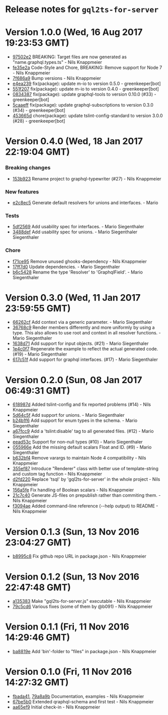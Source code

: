 # Release notes for `gql2ts-for-server`

<a name="current-release"></a>
# Version 1.0.0 (Wed, 16 Aug 2017 19:23:53 GMT)

* [97502e2](https://github.com/nknapp/graphql-typewriter/commit/97502e2) BREAKING: Target files are now generated as "name.graphql.types.ts" - Nils Knappmeier
* [fe35e2a](https://github.com/nknapp/graphql-typewriter/commit/fe35e2a) Code-Style and Chore, BREAKING: Remove support for Node 7 - Nils Knappmeier
* [7f686a9](https://github.com/nknapp/graphql-typewriter/commit/7f686a9) Bump versions - Nils Knappmeier
* [e4ea239](https://github.com/nknapp/graphql-typewriter/commit/e4ea239) fix(package): update m-io to version 0.5.0 - greenkeeper[bot]
* [551f207](https://github.com/nknapp/graphql-typewriter/commit/551f207) fix(package): update m-io to version 0.4.0 - greenkeeper[bot]
* [0834387](https://github.com/nknapp/graphql-typewriter/commit/0834387) fix(package): update graphql-tools to version 0.10.0 (#33) - greenkeeper[bot]
* [5caaeff](https://github.com/nknapp/graphql-typewriter/commit/5caaeff) fix(package): update graphql-subscriptions to version 0.3.0 (#34) - greenkeeper[bot]
* [453665d](https://github.com/nknapp/graphql-typewriter/commit/453665d) chore(package): update tslint-config-standard to version 3.0.0 (#28) - greenkeeper[bot]

# Version 0.4.0 (Wed, 18 Jan 2017 22:19:04 GMT)


### Breaking changes

* [153b923](https://github.com/nknapp/graphql-typewriter/commit/153b923) Rename project to graphql-typewriter (#27) - Nils Knappmeier

### New features

* [e2c8ec5](https://github.com/nknapp/graphql-typewriter/commit/e2c8ec5) Generate default resolvers for unions and interfaces. - Mario 

### Tests 

* [5df2569](https://github.com/nknapp/graphql-typewriter/commit/5df2569) Add usability spec for interfaces. - Mario Siegenthaler
* [3488def](https://github.com/nknapp/graphql-typewriter/commit/3488def) Add usability spec for unions. - Mario Siegenthaler
Siegenthaler

### Chore

* [f71ce95](https://github.com/nknapp/graphql-typewriter/commit/f71ce95) Remove unused ghooks-dependency - Nils Knappmeier
* [17ff7d0](https://github.com/nknapp/graphql-typewriter/commit/17ff7d0) Update dependencies. - Mario Siegenthaler
* [b6c5428](https://github.com/nknapp/graphql-typewriter/commit/b6c5428) Rename the type 'Resolver' to 'GraphqlField'. - Mario Siegenthaler

# Version 0.3.0 (Wed, 11 Jan 2017 23:59:55 GMT)

* [66262cf](https://github.com/nknapp/gql2ts-for-server/commit/66262cf) Add context via a generic parameter. - Mario Siegenthaler
* [36768c9](https://github.com/nknapp/gql2ts-for-server/commit/36768c9) Render members differently and more uniformly by using a type. This also allows to use root and context in all resolver functions. - Mario Siegenthaler
* [1638d71](https://github.com/nknapp/gql2ts-for-server/commit/1638d71) Add support for input objects. (#21) - Mario Siegenthaler
* [1e4c0f7](https://github.com/nknapp/gql2ts-for-server/commit/1e4c0f7) Regenerate the example to reflect the actual generated code. (#19) - Mario Siegenthaler
* [617c51f](https://github.com/nknapp/gql2ts-for-server/commit/617c51f) Add support for graphql interfaces. (#17) - Mario Siegenthaler

# Version 0.2.0 (Sun, 08 Jan 2017 06:49:31 GMT)

* [618987d](https://github.com/nknapp/gql2ts-for-server/commit/618987d) Added tslint-config and fix reported problems (#14) - Nils Knappmeier
* [5d64c5f](https://github.com/nknapp/gql2ts-for-server/commit/5d64c5f) Add support for unions. - Mario Siegenthaler
* [b24b1f6](https://github.com/nknapp/gql2ts-for-server/commit/b24b1f6) Add support for enum types in the schema. - Mario Siegenthaler
* [a67fcc9](https://github.com/nknapp/gql2ts-for-server/commit/a67fcc9) Add a 'tslint:disable' tag to all generated files. (#12) - Mario Siegenthaler
* [eead53c](https://github.com/nknapp/gql2ts-for-server/commit/eead53c) Support for non-null types (#10) - Mario Siegenthaler
* [055966e](https://github.com/nknapp/gql2ts-for-server/commit/055966e) Add the missing default scalars Float and ID. (#9) - Mario Siegenthaler
* [b632bf4](https://github.com/nknapp/gql2ts-for-server/commit/b632bf4) Remove varargs to maintain Node 4 compatibility - Nils Knappmeier
* [355ef87](https://github.com/nknapp/gql2ts-for-server/commit/355ef87) Introduce "Renderer" class with better use of template-string and custom tag function - Nils Knappmeier
* [d2fd220](https://github.com/nknapp/gql2ts-for-server/commit/d2fd220) Replace 'tsql' by 'gql2ts-for-server' in the whole project - Nils Knappmeier
* [156a5fe](https://github.com/nknapp/gql2ts-for-server/commit/156a5fe) Fix handling of Boolean scalars - Nils Knappmeier
* [21c7c40](https://github.com/nknapp/gql2ts-for-server/commit/21c7c40) Generate JS-files on prepublish rather than commiting them. - Nils Knappmeier
* [f3094ae](https://github.com/nknapp/gql2ts-for-server/commit/f3094ae) Added command-line reference (--help output) to README - Nils Knappmeier


# Version 0.1.3 (Sun, 13 Nov 2016 23:04:27 GMT)

* [b8995c8](https://github.com/nknapp/gql2ts-for-server/commit/b8995c8) Fix github repo URL in package.json - Nils Knappmeier

# Version 0.1.2 (Sun, 13 Nov 2016 22:47:48 GMT)

* [a135383](https://github.com/nknapp/gql2ts-for-server/commit/a135383) Make "gql2ts-for-server.js" executable - Nils Knappmeier
* [79c5cd6](https://github.com/nknapp/gql2ts-for-server/commit/79c5cd6) Various fixes (some of them by @b091) - Nils Knappmeier

# Version 0.1.1 (Fri, 11 Nov 2016 14:29:46 GMT)

* [ba8819e](https://github.com/nknapp/gql2ts-for-server/commit/ba8819e) Add 'bin'-folder to "files" in package.json - Nils Knappmeier

# Version 0.1.0 (Fri, 11 Nov 2016 14:27:32 GMT)

* [fbada41](https://github.com/nknapp/gql2ts-for-server/commit/fbada41),
  [79a8a9b](https://github.com/nknapp/gql2ts-for-server/commit/79a8a9b) Documentation, examples - Nils Knappmeier
* [67be5b0](https://github.com/nknapp/gql2ts-for-server/commit/67be5b0) Extended qraphql-schema and first test - Nils Knappmeier
* [aa65ef9](https://github.com/nknapp/gql2ts-for-server/commit/aa65ef9) Initial check-in - Nils Knappmeier
